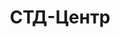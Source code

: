--- 
title: "СТД-Центр" 
site: "www.realtor-yalta.kiev.ua" 
town: "Ялта" 
tel: ["(0654) 341050, 341082, 342761"] 
address: "Россия, Республика Крым, г. Ялта, ул. Дзержинского, д.4, 5-й этаж" 
mail: "realtor.stdyalta@gmail.com" 
--- 